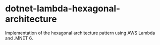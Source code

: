 # dotnet-lambda-hexagonal-architecture
Implementation of the hexagonal architecture pattern using AWS Lambda and .MNET 6.
